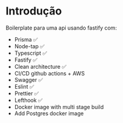 # Introdução

Boilerplate para uma api usando fastify com:

* Prisma ✅
* Node-tap ✅
* Typescript ✅
* Fastify ✅
* Clean architecture ✅
* CI/CD github actions + AWS
* Swagger ✅
* Eslint ✅
* Prettier ✅
* Lefthook ✅
* Docker image with multi stage build
* Add Postgres docker image
